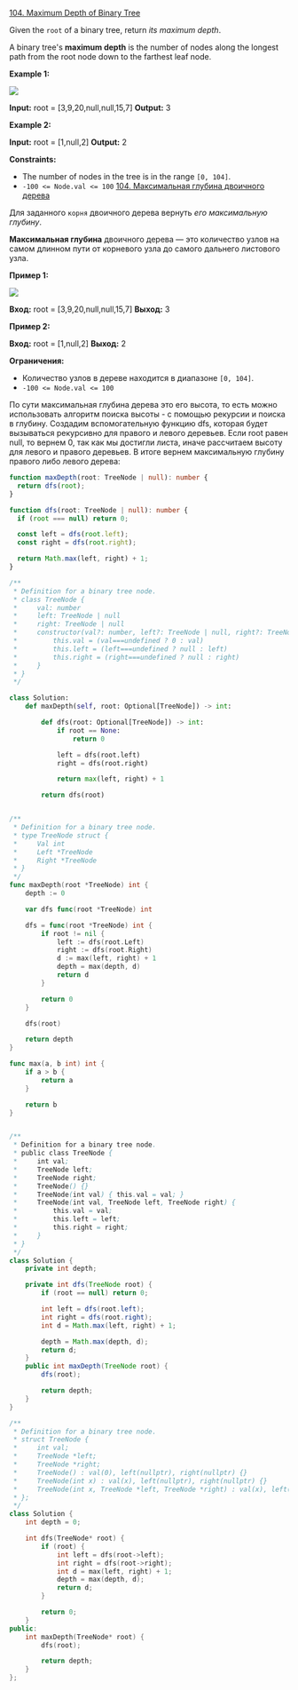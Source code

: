 [104. Maximum Depth of Binary Tree](https://leetcode.com/problems/maximum-depth-of-binary-tree/)

Given the `root` of a binary tree, return *its maximum depth*.

A binary tree's **maximum depth** is the number of nodes along the longest path from the root node down to the farthest leaf node.

**Example 1:**

![](https://assets.leetcode.com/uploads/2020/11/26/tmp-tree.jpg)

**Input:** root = [3,9,20,null,null,15,7]
**Output:** 3

**Example 2:**

**Input:** root = [1,null,2]
**Output:** 2

**Constraints:**

- The number of nodes in the tree is in the range `[0, 104]`.
- `-100 <= Node.val <= 100`
  [104. Максимальная глубина двоичного дерева](https://leetcode.com/problems/maximum-depth-of-binary-tree/)

Для заданного `корня` двоичного дерева вернуть _его максимальную глубину_.

**Максимальная глубина** двоичного дерева — это количество узлов на самом длинном пути от корневого узла до самого дальнего листового узла.

**Пример 1:**

![](https://assets.leetcode.com/uploads/2020/11/26/tmp-tree.jpg)

**Вход:** root = [3,9,20,null,null,15,7]
**Выход:** 3

**Пример 2:**

**Вход:** root = [1,null,2]
**Выход:** 2

**Ограничения:**

- Количество узлов в дереве находится в диапазоне `[0, 104]`.
- `-100 <= Node.val <= 100`

По сути максимальная глубина дерева это его высота, то есть можно использовать алгоритм поиска высоты - с помощью рекурсии и поиска в глубину. Создадим вспомогательную функцию dfs, которая будет вызываться рекурсивно для правого и левого деревьев. Если root равен null, то вернем 0, так как мы достигли листа, иначе рассчитаем высоту для левого и правого деревьев. В итоге вернем максимальную глубину правого либо левого дерева:

```typescript
function maxDepth(root: TreeNode | null): number {
  return dfs(root);
}

function dfs(root: TreeNode | null): number {
  if (root === null) return 0;

  const left = dfs(root.left);
  const right = dfs(root.right);

  return Math.max(left, right) + 1;
}

/**
 * Definition for a binary tree node.
 * class TreeNode {
 *     val: number
 *     left: TreeNode | null
 *     right: TreeNode | null
 *     constructor(val?: number, left?: TreeNode | null, right?: TreeNode | null) {
 *         this.val = (val===undefined ? 0 : val)
 *         this.left = (left===undefined ? null : left)
 *         this.right = (right===undefined ? null : right)
 *     }
 * }
 */
```

```python
class Solution:
    def maxDepth(self, root: Optional[TreeNode]) -> int:

        def dfs(root: Optional[TreeNode]) -> int:
            if root == None:
                return 0

            left = dfs(root.left)
            right = dfs(root.right)

            return max(left, right) + 1

        return dfs(root)
```

```go

/**
 * Definition for a binary tree node.
 * type TreeNode struct {
 *     Val int
 *     Left *TreeNode
 *     Right *TreeNode
 * }
 */
func maxDepth(root *TreeNode) int {
	depth := 0

	var dfs func(root *TreeNode) int

	dfs = func(root *TreeNode) int {
		if root != nil {
			left := dfs(root.Left)
			right := dfs(root.Right)
			d := max(left, right) + 1
			depth = max(depth, d)
			return d
		}

		return 0
	}

	dfs(root)

	return depth
}

func max(a, b int) int {
	if a > b {
		return a
	}

	return b
}

```

```java

/**
 * Definition for a binary tree node.
 * public class TreeNode {
 *     int val;
 *     TreeNode left;
 *     TreeNode right;
 *     TreeNode() {}
 *     TreeNode(int val) { this.val = val; }
 *     TreeNode(int val, TreeNode left, TreeNode right) {
 *         this.val = val;
 *         this.left = left;
 *         this.right = right;
 *     }
 * }
 */
class Solution {
    private int depth;

    private int dfs(TreeNode root) {
        if (root == null) return 0;

        int left = dfs(root.left);
        int right = dfs(root.right);
        int d = Math.max(left, right) + 1;

        depth = Math.max(depth, d);
        return d;
    }
    public int maxDepth(TreeNode root) {
        dfs(root);

        return depth;
    }
}

```

```cpp
/**
 * Definition for a binary tree node.
 * struct TreeNode {
 *     int val;
 *     TreeNode *left;
 *     TreeNode *right;
 *     TreeNode() : val(0), left(nullptr), right(nullptr) {}
 *     TreeNode(int x) : val(x), left(nullptr), right(nullptr) {}
 *     TreeNode(int x, TreeNode *left, TreeNode *right) : val(x), left(left), right(right) {}
 * };
 */
class Solution {
    int depth = 0;

    int dfs(TreeNode* root) {
        if (root) {
            int left = dfs(root->left);
            int right = dfs(root->right);
            int d = max(left, right) + 1;
            depth = max(depth, d);
            return d;
        }

        return 0;
    }
public:
    int maxDepth(TreeNode* root) {
        dfs(root);

        return depth;
    }
};
```

